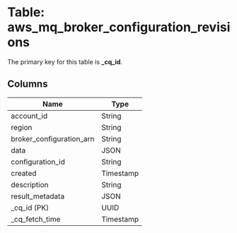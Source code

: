# Table: aws_mq_broker_configuration_revisions


The primary key for this table is **_cq_id**.


## Columns
| Name          | Type          |
| ------------- | ------------- |
|account_id|String|
|region|String|
|broker_configuration_arn|String|
|data|JSON|
|configuration_id|String|
|created|Timestamp|
|description|String|
|result_metadata|JSON|
|_cq_id (PK)|UUID|
|_cq_fetch_time|Timestamp|